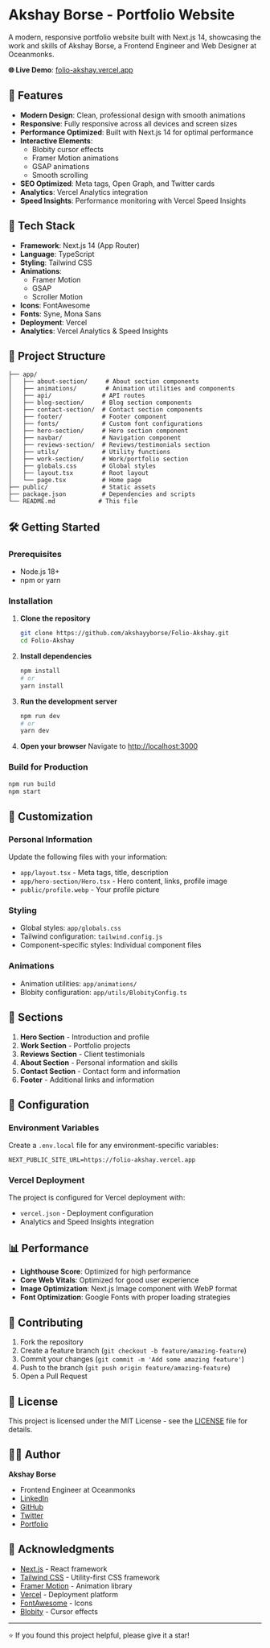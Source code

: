 # Akshay Borse - Portfolio Website

A modern, responsive portfolio website built with Next.js 14, showcasing the work and skills of Akshay Borse, a Frontend Engineer and Web Designer at Oceanmonks.

**🌐 Live Demo**: [folio-akshay.vercel.app](https://folio-akshay.vercel.app)

## 🌟 Features

- **Modern Design**: Clean, professional design with smooth animations
- **Responsive**: Fully responsive across all devices and screen sizes
- **Performance Optimized**: Built with Next.js 14 for optimal performance
- **Interactive Elements**: 
  - Blobity cursor effects
  - Framer Motion animations
  - GSAP animations
  - Smooth scrolling
- **SEO Optimized**: Meta tags, Open Graph, and Twitter cards
- **Analytics**: Vercel Analytics integration
- **Speed Insights**: Performance monitoring with Vercel Speed Insights

## 🚀 Tech Stack

- **Framework**: Next.js 14 (App Router)
- **Language**: TypeScript
- **Styling**: Tailwind CSS
- **Animations**: 
  - Framer Motion
  - GSAP
  - Scroller Motion
- **Icons**: FontAwesome
- **Fonts**: Syne, Mona Sans
- **Deployment**: Vercel
- **Analytics**: Vercel Analytics & Speed Insights

## 📁 Project Structure

```
├── app/
│   ├── about-section/     # About section components
│   ├── animations/        # Animation utilities and components
│   ├── api/              # API routes
│   ├── blog-section/     # Blog section components
│   ├── contact-section/  # Contact section components
│   ├── footer/           # Footer component
│   ├── fonts/            # Custom font configurations
│   ├── hero-section/     # Hero section component
│   ├── navbar/           # Navigation component
│   ├── reviews-section/  # Reviews/testimonials section
│   ├── utils/            # Utility functions
│   ├── work-section/     # Work/portfolio section
│   ├── globals.css       # Global styles
│   ├── layout.tsx        # Root layout
│   └── page.tsx          # Home page
├── public/               # Static assets
├── package.json          # Dependencies and scripts
└── README.md            # This file
```

## 🛠️ Getting Started

### Prerequisites

- Node.js 18+ 
- npm or yarn

### Installation

1. **Clone the repository**
   ```bash
   git clone https://github.com/akshayyborse/Folio-Akshay.git
   cd Folio-Akshay
   ```

2. **Install dependencies**
   ```bash
   npm install
   # or
   yarn install
   ```

3. **Run the development server**
   ```bash
   npm run dev
   # or
   yarn dev
   ```

4. **Open your browser**
   Navigate to [http://localhost:3000](http://localhost:3000)

### Build for Production

```bash
npm run build
npm start
```

## 🎨 Customization

### Personal Information
Update the following files with your information:
- `app/layout.tsx` - Meta tags, title, description
- `app/hero-section/Hero.tsx` - Hero content, links, profile image
- `public/profile.webp` - Your profile picture

### Styling
- Global styles: `app/globals.css`
- Tailwind configuration: `tailwind.config.js`
- Component-specific styles: Individual component files

### Animations
- Animation utilities: `app/animations/`
- Blobity configuration: `app/utils/BlobityConfig.ts`

## 📱 Sections

1. **Hero Section** - Introduction and profile
2. **Work Section** - Portfolio projects
3. **Reviews Section** - Client testimonials
4. **About Section** - Personal information and skills
5. **Contact Section** - Contact form and information
6. **Footer** - Additional links and information

## 🔧 Configuration

### Environment Variables
Create a `.env.local` file for any environment-specific variables:

```env
NEXT_PUBLIC_SITE_URL=https://folio-akshay.vercel.app
```

### Vercel Deployment
The project is configured for Vercel deployment with:
- `vercel.json` - Deployment configuration
- Analytics and Speed Insights integration

## 📊 Performance

- **Lighthouse Score**: Optimized for high performance
- **Core Web Vitals**: Optimized for good user experience
- **Image Optimization**: Next.js Image component with WebP format
- **Font Optimization**: Google Fonts with proper loading strategies

## 🤝 Contributing

1. Fork the repository
2. Create a feature branch (`git checkout -b feature/amazing-feature`)
3. Commit your changes (`git commit -m 'Add some amazing feature'`)
4. Push to the branch (`git push origin feature/amazing-feature`)
5. Open a Pull Request

## 📄 License

This project is licensed under the MIT License - see the [LICENSE](LICENSE) file for details.

## 👨‍💻 Author

**Akshay Borse**
- Frontend Engineer at Oceanmonks
- [LinkedIn](https://www.linkedin.com/in/akshayyborse/)
- [GitHub](https://github.com/akshayyborse)
- [Twitter](https://x.com/Akshayyborse)
- [Portfolio](https://folio-akshay.vercel.app)

## 🙏 Acknowledgments

- [Next.js](https://nextjs.org/) - React framework
- [Tailwind CSS](https://tailwindcss.com/) - Utility-first CSS framework
- [Framer Motion](https://www.framer.com/motion/) - Animation library
- [Vercel](https://vercel.com/) - Deployment platform
- [FontAwesome](https://fontawesome.com/) - Icons
- [Blobity](https://blobity.dev/) - Cursor effects

---

⭐ If you found this project helpful, please give it a star! 
